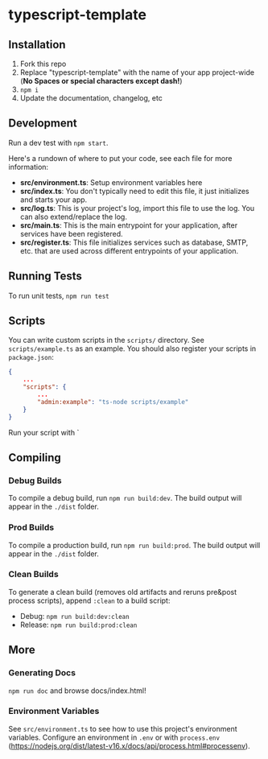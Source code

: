 # typescript-template

## Installation

1. Fork this repo
2. Replace "typescript-template" with the name of your app project-wide (**No Spaces or special characters except dash!**)
3. `npm i`
4. Update the documentation, changelog, etc

## Development

Run a dev test with `npm start`.

Here's a rundown of where to put your code, see each file for more information:

- **src/environment.ts**: Setup environment variables here
- **src/index.ts**: You don't typically need to edit this file, it just initializes and starts your app.
- **src/log.ts**: This is your project's log, import this file to use the log. You can also extend/replace the log.
- **src/main.ts**: This is the main entrypoint for your application, after services have been registered.
- **src/register.ts**: This file initializes services such as database, SMTP, etc. that are used across different entrypoints of your application.

## Running Tests

To run unit tests, `npm run test`

## Scripts

You can write custom scripts in the `scripts/` directory. See `scripts/example.ts` as an example. You should also register your scripts in `package.json`:

```json
{
	...
	"scripts": {
		...
		"admin:example": "ts-node scripts/example"
	}
}
```

Run your script with `

## Compiling

### Debug Builds

To compile a debug build, run `npm run build:dev`. The build output will appear in the `./dist` folder.

### Prod Builds

To compile a production build, run `npm run build:prod`. The build output will appear in the `./dist` folder.

### Clean Builds

To generate a clean build (removes old artifacts and reruns pre&post process scripts), append `:clean` to a build script:
- Debug: `npm run build:dev:clean`
- Release: `npm run build:prod:clean`

## More

### Generating Docs

`npm run doc` and browse docs/index.html!

### Environment Variables

See `src/environment.ts` to see how to use this project's environment variables. Configure an environment in `.env` or with `process.env` (https://nodejs.org/dist/latest-v16.x/docs/api/process.html#processenv).
